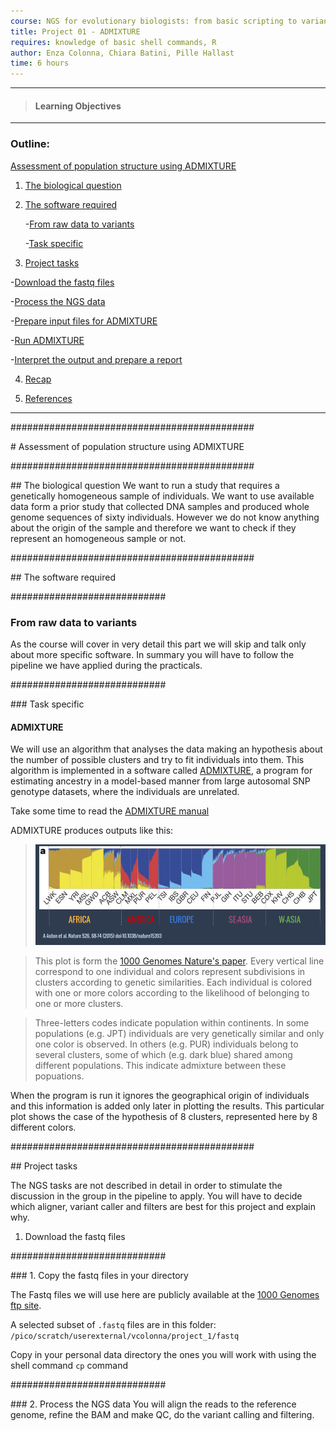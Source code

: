 ```yaml
---
course: NGS for evolutionary biologists: from basic scripting to variant calling
title: Project 01 - ADMIXTURE
requires: knowledge of basic shell commands, R
author: Enza Colonna, Chiara Batini, Pille Hallast  
time: 6 hours  
---
```

------------
> #### Learning Objectives
------------


### Outline:

[Assessment of population structure using ADMIXTURE](#main)

1. [The biological question](#sec1)

2. [The software required](#sec2)

      -[From raw data to variants](#sec2.1)

      -[Task specific](#sec2.2)

3. [Project tasks](#sec3)

  -[Download the fastq files](#sec3.1)

  -[Process the NGS data ](#sec3.2)

  -[Prepare input files for ADMIXTURE](#sec3.3)

  -[Run ADMIXTURE](#sec3.4)

  -[Interpret the output and prepare a report](#sec3.5)

4. [Recap](#sec4)

5. [References](#sec5)

__________________________________________________________

############################################

<div id='main'/>
# Assessment of population structure using ADMIXTURE


############################################
<div id='sec1'/>
## The biological question
We want to run a  study that requires a genetically homogeneous sample of individuals. We want to use available data form a prior study that collected DNA samples and produced whole genome sequences of sixty individuals. However we do not know anything about the origin of the sample and therefore we want to check if they represent an homogeneous sample or not.


############################################
<div id='sec2'/>
## The software required



############################
<div id='sec2.1'/>

### From raw data to variants

As the course will cover in very detail this part we will skip and talk only about more specific software.
In summary you will have to follow the pipeline we have applied during the practicals.


############################
<div id='sec2.2'/>
### Task specific

#### ADMIXTURE

We will use an algorithm that analyses the data making an hypothesis about the number of possible clusters and try to fit individuals into them. This algorithm is implemented in a software called [ADMIXTURE](https://www.genetics.ucla.edu/software/admixture/), a program for estimating ancestry in a model-based manner from large autosomal SNP genotype datasets, where the individuals are unrelated.

 Take some time to read the [ADMIXTURE manual](https://www.genetics.ucla.edu/software/admixture/admixture-manual.pdf)

ADMIXTURE produces outputs like this:

>![alt text](img/adm1kgsm.png)

>This plot is form the [1000 Genomes Nature's paper](http://www.nature.com/nature/journal/v526/n7571/full/nature15393.html). Every vertical line correspond to one individual and colors represent subdivisions in clusters according to genetic similarities. Each individual is colored with  one or more colors according to the likelihood of belonging to one or more clusters.

>Three-letters codes indicate population within continents. In some populations (e.g. JPT) individuals are very genetically similar and only one color is observed. In others (e.g. PUR) individuals belong to several clusters, some of which (e.g. dark blue) shared among different populations. This indicate admixture between these popuations.



When the program is run it ignores the geographical origin of individuals and this information is added only later in plotting the results.
This particular plot shows the case of the hypothesis of 8 clusters, represented here by 8 different colors.



############################################
<div id='sec3'/>
## Project tasks

The NGS tasks are not described in detail in order to stimulate the discussion in the group in the pipeline to apply. You will have to decide which aligner, variant caller and filters are best for this project and explain why.
1. Download the fastq files


############################
<div id='sec3.1'/>
### 1. Copy the fastq files in your directory

The Fastq files we will use here are publicly available at the [1000 Genomes ftp site](ftp://ftp.1000genomes.ebi.ac.uk/vol1/ftp/phase3/data/).

A selected subset of `.fastq` files are in this folder:  `/pico/scratch/userexternal/vcolonna/project_1/fastq`

Copy in your personal data directory the ones you will work with  using the shell command `cp` command

############################
<div id='sec3.2'/>
### 2. Process the NGS data
You will align the reads to the reference genome, refine the BAM and make QC, do the variant calling and filtering.
